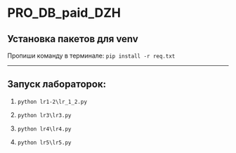 # PRO_DB_paid_DZH

## **Установка пакетов для venv**

Пропиши команду в терминале:
```pip install -r req.txt```

---

## **Запуск лабораторок:**

1. ```python lr1-2\lr_1_2.py```

3. ```python lr3\lr3.py       ```

4. ```python lr4\lr4.py       ```

5. ```python lr5\lr5.py       ```

